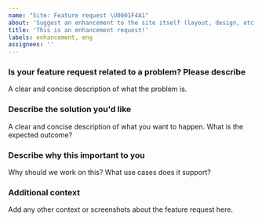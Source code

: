 ```yaml
---
name: "Site: Feature request \U0001F4A1"
about: 'Suggest an enhancement to the site itself (layout, design, etc.).'
title: 'This is an enhancement request!'
labels: enhancement, eng
assignees: ''
---
```


<!-- NOTE: New Relic is honoring employees with a Relic Recharge Week. This means many of us are out of the office from August 9th through August 13th. We'll take a look at your issue as soon as we're back on August 16. 
Or, if your issue is urgent, you can reach out to our support team 
at support.newrelic.com. -->

<!-- Please fill out each section below. This info allows our engineers to 
diagnose your issue as quickly as possible. This repo is public. Anything you 
share here is visible to the world. -->

<!-- DISCLAIMER: Not every feature request will be worked on, but hearing about 
what you want is important. Don't be afraid to add a feature request! -->

### Is your feature request related to a problem? Please describe

A clear and concise description of what the problem is.

### Describe the solution you'd like

A clear and concise description of what you want to happen. What is the expected outcome?

### Describe why this important to you

Why should we work on this? What use cases does it support?

### Additional context

Add any other context or screenshots about the feature request here.
